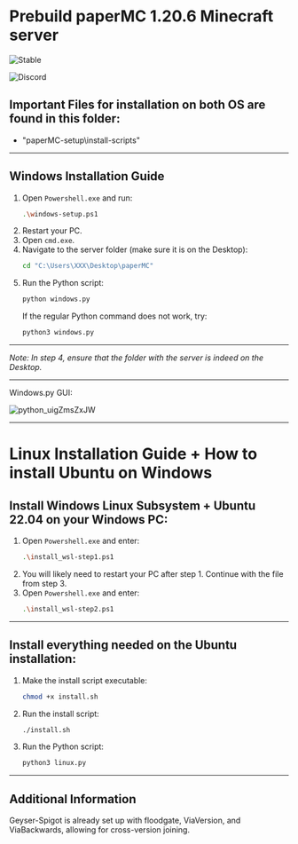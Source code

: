# Prebuild paperMC 1.20.6 Minecraft server

![Stable](https://img.shields.io/badge/status-stable-brightgreen) 

![Discord](https://dcbadge.limes.pink/api/shield/741265873779818566?compact=true)

## Important Files for installation on both OS are found in this folder:

- "paperMC-setup\install-scripts"

---

## Windows Installation Guide

1. Open `Powershell.exe` and run:
    ```sh
    .\windows-setup.ps1
    ```
2. Restart your PC.
3. Open `cmd.exe`.
4. Navigate to the server folder (make sure it is on the Desktop):
    ```sh
    cd "C:\Users\XXX\Desktop\paperMC"
    ```
5. Run the Python script:
    ```sh
    python windows.py
    ```
    If the regular Python command does not work, try:
    ```sh
    python3 windows.py
    ```

---

*Note: In step 4, ensure that the folder with the server is indeed on the Desktop.*

---

Windows.py GUI:

![python_uigZmsZxJW](https://github.com/user-attachments/assets/47c033e7-5e4e-4cf3-bdee-e280f1933cc2)

---


# Linux Installation Guide + How to install Ubuntu on Windows 

## Install Windows Linux Subsystem + Ubuntu 22.04 on your Windows PC:

1. Open `Powershell.exe` and enter:
    ```sh
    .\install_wsl-step1.ps1
    ```
2. You will likely need to restart your PC after step 1. Continue with the file from step 3.
3. Open `Powershell.exe` and enter:
    ```sh
    .\install_wsl-step2.ps1
    ```

---

## Install everything needed on the Ubuntu installation:

1. Make the install script executable:
    ```sh
    chmod +x install.sh
    ```
2. Run the install script:
    ```sh
    ./install.sh

    ```
3. Run the Python script:
    ```sh
    python3 linux.py
    ```

---

## Additional Information

Geyser-Spigot is already set up with floodgate, ViaVersion, and ViaBackwards, allowing for cross-version joining.
